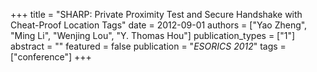 +++
title = "SHARP: Private Proximity Test and Secure Handshake with Cheat-Proof Location Tags"
date = 2012-09-01
authors = ["Yao Zheng", "Ming Li", "Wenjing Lou", "Y. Thomas Hou"]
publication_types = ["1"]
abstract = ""
featured = false
publication = "*ESORICS 2012*"
tags = ["conference"]
+++

